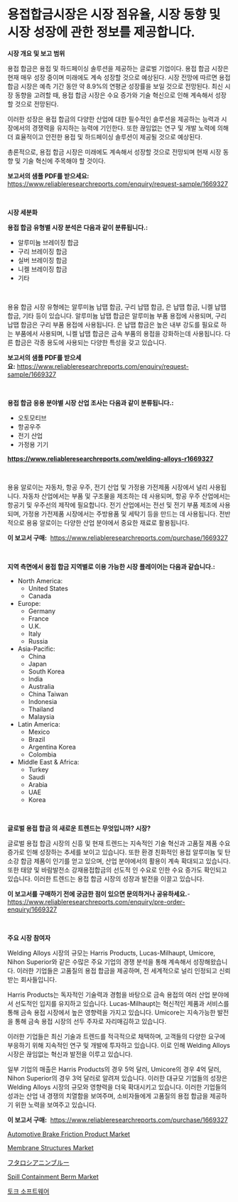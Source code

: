 <p><h1>용접합금시장은 시장 점유율, 시장 동향 및 시장 성장에 관한 정보를 제공합니다.</h1></p><p><strong>시장 개요 및 보고 범위</strong></p>
<p><p>용접 합금은 용접 및 하드페이싱 솔루션을 제공하는 글로벌 기업이다. 용접 합금 시장은 현재 매우 성장 중이며 미래에도 계속 성장할 것으로 예상된다. 시장 전망에 따르면 용접 합금 시장은 예측 기간 동안 약 8.9%의 연평균 성장률을 보일 것으로 전망된다. 최신 시장 동향을 고려할 때, 용접 합금 시장은 수요 증가와 기술 혁신으로 인해 계속해서 성장할 것으로 전망된다.</p><p>이러한 성장은 용접 합금의 다양한 산업에 대한 필수적인 솔루션을 제공하는 능력과 시장에서의 경쟁력을 유지하는 능력에 기인한다. 또한 끊임없는 연구 및 개발 노력에 의해 더 효율적이고 안전한 용접 및 하드페이싱 솔루션이 제공될 것으로 예상된다.</p><p>총론적으로, 용접 합금 시장은 미래에도 계속해서 성장할 것으로 전망되며 현재 시장 동향 및 기술 혁신에 주목해야 할 것이다.</p></p>
<p><strong>보고서의 샘플 PDF를 받으세요:</strong> <a href="https://www.reliableresearchreports.com/enquiry/request-sample/1669327">https://www.reliableresearchreports.com/enquiry/request-sample/1669327</a></p>
<p>&nbsp;</p>
<p><strong>시장 세분화</strong></p>
<p><strong>용접 합금 유형별 시장 분석은 다음과 같이 분류됩니다.:</strong></p>
<p><ul><li>알루미늄 브레이징 합금</li><li>구리 브레이징 합금</li><li>실버 브레이징 합금</li><li>니켈 브레이징 합금</li><li>기타</li></ul></p>
<p>&nbsp;</p>
<p><p>용융 합금 시장 유형에는 알루미늄 납땝 합금, 구리 납땝 합금, 은 납땝 합금, 니켈 납땝 합금, 기타 등이 있습니다. 알루미늄 납땝 합금은 알루미늄 부품 용접에 사용되며, 구리 납땝 합금은 구리 부품 용접에 사용됩니다. 은 납땝 합금은 높은 내부 강도를 필요로 하는 부품에서 사용되며, 니켈 납땝 합금은 금속 부품의 용접을 강화하는데 사용됩니다. 다른 합금은 각종 용도에 사용되는 다양한 특성을 갖고 있습니다.</p></p>
<p><strong>보고서의 샘플 PDF를 받으세요:</strong>&nbsp;<a href="https://www.reliableresearchreports.com/enquiry/request-sample/1669327">https://www.reliableresearchreports.com/enquiry/request-sample/1669327</a></p>
<p>&nbsp;</p>
<p><strong> 용접 합금 응용 분야별 시장 산업 조사는 다음과 같이 분류됩니다.:</strong></p>
<p><ul><li>오토모티브</li><li>항공우주</li><li>전기 산업</li><li>가정용 기기</li></ul></p>
<p><strong><a href="https://www.reliableresearchreports.com/welding-alloys-r1669327">https://www.reliableresearchreports.com/welding-alloys-r1669327</a></strong></p>
<p>&nbsp;</p>
<p><p>용융 알로이는 자동차, 항공 우주, 전기 산업 및 가정용 가전제품 시장에서 널리 사용됩니다. 자동차 산업에서는 부품 및 구조물을 제조하는 데 사용되며, 항공 우주 산업에서는 항공기 및 우주선의 제작에 필요합니다. 전기 산업에서는 전선 및 전기 부품 제조에 사용되며, 가정용 가전제품 시장에서는 주방용품 및 세탁기 등을 만드는 데 사용됩니다. 전반적으로 용융 알로이는 다양한 산업 분야에서 중요한 재료로 활용됩니다.</p></p>
<p><strong>이 보고서 구매:</strong>&nbsp; <a href="https://www.reliableresearchreports.com/purchase/1669327">https://www.reliableresearchreports.com/purchase/1669327</a></p>
<p>&nbsp;</p>
<p><strong>지역 측면에서 용접 합금 지역별로 이용 가능한 시장 플레이어는 다음과 같습니다.:</strong></p>
<p><ul>
    <li>
        North America:
        <ul>
            <li>United States</li>
            <li>Canada</li>
        </ul>
    </li>
    <li>
        Europe:
        <ul>
            <li>Germany</li>
            <li>France</li>
            <li>U.K.</li>
            <li>Italy</li>
            <li>Russia</li>
        </ul>
    </li>
    <li>
        Asia-Pacific:
        <ul>
            <li>China</li>
            <li>Japan</li>
            <li>South Korea</li>
            <li>India</li>
            <li>Australia</li>
            <li>China Taiwan</li>
            <li>Indonesia</li>
            <li>Thailand</li>
            <li>Malaysia</li>
        </ul>
    </li>
    <li>
        Latin America:
        <ul>
            <li>Mexico</li>
            <li>Brazil</li>
            <li>Argentina Korea</li>
            <li>Colombia</li>
        </ul>
    </li>
    <li>
        Middle East & Africa:
        <ul>
            <li>Turkey</li>
            <li>Saudi</li>
            <li>Arabia</li>
            <li>UAE</li>
            <li>Korea</li>
        </ul>
    </li>
    </ul></p>
<p>&nbsp;</p>
<p><strong>글로벌 용접 합금 의 새로운 트렌드는 무엇입니까? 시장?</strong></p>
<p><p>글로벌 용접 합금 시장의 신흥 및 현재 트렌드는 지속적인 기술 혁신과 고품질 제품 수요 증가로 인해 성장하는 추세를 보이고 있습니다. 또한 환경 친화적인 용접 알루미늄 및 탄소강 합금 제품이 인기를 얻고 있으며, 산업 분야에서의 활용이 계속 확대되고 있습니다. 또한 태양 및 바람발전소 강재용접합금의 선도적 인 수요로 인한 수요 증가도 확인되고 있습니다. 이러한 트렌드는 용접 합금 시장의 성장과 발전을 이끌고 있습니다.</p></p>
<p><strong>이 보고서를 구매하기 전에 궁금한 점이 있으면 문의하거나 공유하세요.</strong>- <a href="https://www.reliableresearchreports.com/enquiry/pre-order-enquiry/1669327">https://www.reliableresearchreports.com/enquiry/pre-order-enquiry/1669327</a></p>
<p>&nbsp;</p>
<p><strong>주요 시장 참여자</strong></p>
<p><p>Welding Alloys 시장의 규모는 Harris Products, Lucas-Milhaupt, Umicore, Nihon Superior와 같은 수많은 주요 기업의 경쟁 분석을 통해 계속해서 성장해왔습니다. 이러한 기업들은 고품질의 용접 합금을 제공하며, 전 세계적으로 널리 인정되고 신뢰받는 회사들입니다.</p><p>Harris Products는 독자적인 기술력과 경험을 바탕으로 금속 용접의 여러 산업 분야에서 선도적인 입지를 유지하고 있습니다. Lucas-Milhaupt는 혁신적인 제품과 서비스를 통해 금속 용접 시장에서 높은 영향력을 가지고 있습니다. Umicore는 지속가능한 발전을 통해 금속 용접 시장의 선두 주자로 자리매김하고 있습니다.</p><p>이러한 기업들은 최신 기술과 트렌드를 적극적으로 채택하며, 고객들의 다양한 요구에 부응하기 위해 지속적인 연구 및 개발에 투자하고 있습니다. 이로 인해 Welding Alloys 시장은 끊임없는 혁신과 발전을 이루고 있습니다.</p><p>일부 기업의 매출은 Harris Products의 경우 5억 달러, Umicore의 경우 4억 달러, Nihon Superior의 경우 3억 달러로 알려져 있습니다. 이러한 대규모 기업들의 성장은 Welding Alloys 시장의 규모와 영향력을 더욱 확대시키고 있습니다. 이러한 기업들의 성과는 산업 내 경쟁의 치열함을 보여주며, 소비자들에게 고품질의 용접 합금을 제공하기 위한 노력을 보여주고 있습니다.</p></p>
<p><strong>이 보고서 구매:</strong>&nbsp;&nbsp;<a href="https://www.reliableresearchreports.com/purchase/1669327">https://www.reliableresearchreports.com/purchase/1669327</a></p>
<p><p><a href="https://issuu.com/reportprime-2/docs/automotive-brake-friction-product-market-size-2030">Automotive Brake Friction Product Market</a></p><p><a href="https://gentle-editor-9db.notion.site/Insights-into-Membrane-Structures-Market-Size-Analysing-Market-Share-Trends-and-Growth-from-2024--57a588a01bee42509a0a149f3c08397c">Membrane Structures Market</a></p><p><a href="https://medium.com/@queenlitle19361/ftalosianin-bur%C5%AB-no-ikken-shij%C5%8D-no-tendo-seich%C5%8D-yosou-2031-nen-made-no-f034a7e9cbf8">フタロシアニンブルー</a></p><p><a href="https://view.publitas.com/reportprime-1/spill-containment-berm-market-offer-valuable-insights-into-market-size-market-share-market-trends-and-projections-spanning-from-2024-to-2031/">Spill Containment Berm Market</a></p><p><a href="https://medium.com/@jonatanjast1928/%ED%86%A0%ED%81%AC-%EC%86%8C%ED%94%84%ED%8A%B8%EC%9B%A8%EC%96%B4-%EC%8B%9C%EC%9E%A5-%EB%B6%84%EC%84%9D-%EA%B8%80%EB%A1%9C%EB%B2%8C-%EC%82%B0%EC%97%85-%EC%A0%84%EB%A7%9D%EA%B3%BC-%EC%98%88%EC%B8%A1-2024%EB%85%84%EB%B6%80%ED%84%B0-2031%EB%85%84-50d076daf621">토크 소프트웨어</a></p></p>